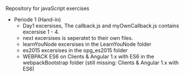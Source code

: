 Repository for javaScript exercises

- Periode 1 (Hand-in)
  - Day1 excersises, The callback.js and myOwnCallback.js contains excersise 1 - 4.
  - next excersises is seperatet to their own files.
  - learnYouNode excersises in the LearnYouNode folder
  - es2015 excersises in the opg_es2015 folder
  - WEBPACK ES6 on Clients & Angular 1.x with ES6 in the webpackBootstrap folder (still missing: Clients & Angular 1.x with ES6)

